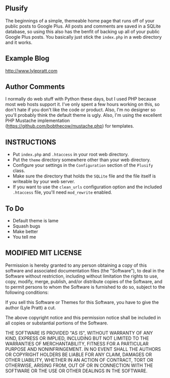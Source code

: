 ## Plusify ##
The beginnings of a simple, themeable home page that runs off of your public posts to Google Plus. All posts and comments are saved in a SQLite database, so using this also has the benfit of backing up all of your public Google Plus posts. You basically just stick the `index.php` in a web directory and it works.

## Example Blog ##
http://www.lylepratt.com

## Author Comments ##
I normally do web stuff with Python these days, but I used PHP because most web hosts support it. I've only spent a few hours working on this, so don't hate if you don't like the code or product. Also, I'm no designer so you'll probably think the default theme is ugly. Also, I'm using the excellent PHP Mustache implementation (https://github.com/bobthecow/mustache.php) for templates.

## INSTRUCTIONS ##
- Put `index.php` and `.htaccess` in your root web directory.
- Put the `theme` directory somewhere other than your web directory.
- Configure your settings in the `Configuration` section of the `Plusify` class.
- Make sure the directory that holds the `SQLite` file and the file itself is writeable by your web server.
- If you want to use the `clean_urls` configuration option and the included `.htaccess` file, you'll need `mod_rewrite` enabled.

## To Do ##
- Default theme is lame
- Squash bugs
- Make better
- You tell me

## MODIFIED MIT LICENSE ##

Permission is hereby granted to any person obtaining a copy of this software and associated documentation files (the "Software"), to deal in the Software without restriction, including without limitation the rights to use, copy, modify, merge, publish, and/or distribute copies of the Software, and to permit persons to whom the Software is furnished to do so, subject to the following conditions:

If you sell this Software or Themes for this Software, you have to give the author (Lyle Pratt) a cut.

The above copyright notice and this permission notice shall be included in all copies or substantial portions of the Software.

THE SOFTWARE IS PROVIDED "AS IS", WITHOUT WARRANTY OF ANY KIND, EXPRESS OR IMPLIED, INCLUDING BUT NOT LIMITED TO THE WARRANTIES OF MERCHANTABILITY, FITNESS FOR A PARTICULAR PURPOSE AND NONINFRINGEMENT. IN NO EVENT SHALL THE AUTHORS OR COPYRIGHT HOLDERS BE LIABLE FOR ANY CLAIM, DAMAGES OR OTHER LIABILITY, WHETHER IN AN ACTION OF CONTRACT, TORT OR OTHERWISE, ARISING FROM, OUT OF OR IN CONNECTION WITH THE SOFTWARE OR THE USE OR OTHER DEALINGS IN THE SOFTWARE.
